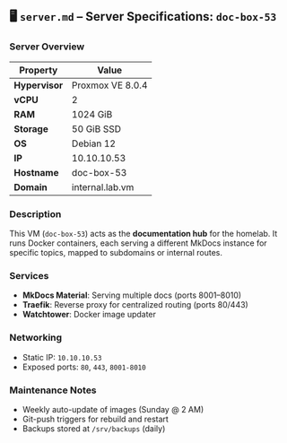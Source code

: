 ## 🖥️ `server.md` – Server Specifications: `doc-box-53`

### Server Overview

| Property       | Value              |
|----------------|-------------------|
| **Hypervisor** | Proxmox VE 8.0.4  |
| **vCPU**       | 2                 |
| **RAM**        | 1024 GiB          |
| **Storage**    | 50 GiB SSD        |
| **OS**         | Debian 12         |
| **IP**         | 10.10.10.53      |
| **Hostname**   | doc-box-53        |
| **Domain**     | internal.lab.vm   |

### Description

This VM (`doc-box-53`) acts as the **documentation hub** for the homelab. It
runs Docker containers, each serving a different MkDocs instance for specific
topics, mapped to subdomains or internal routes.

### Services

- **MkDocs Material**: Serving multiple docs (ports 8001–8010)
- **Traefik**: Reverse proxy for centralized routing (ports 80/443)
- **Watchtower**: Docker image updater

### Networking

- Static IP: `10.10.10.53`
- Exposed ports: `80`, `443`, `8001-8010`

### Maintenance Notes

- Weekly auto-update of images (Sunday @ 2 AM)
- Git-push triggers for rebuild and restart
- Backups stored at `/srv/backups` (daily)
